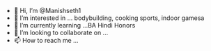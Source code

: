 - 👋 Hi, I’m @Manishseth1
- 👀 I’m interested in ... bodybuilding, cooking sports, indoor gamesa
- 🌱 I’m currently learning ...BA Hindi Honors
- 💞️ I’m looking to collaborate on ...
- 📫 How to reach me ...

<!---
Manishseth1/Manishseth1 is a ✨ special ✨ repository because its `README.md` (this file) appears on your GitHub profile.
You can click the Preview link to take a look at your changes.
--->
